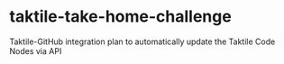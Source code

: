 # taktile-take-home-challenge
Taktile-GitHub integration plan to automatically update the Taktile Code Nodes via API

